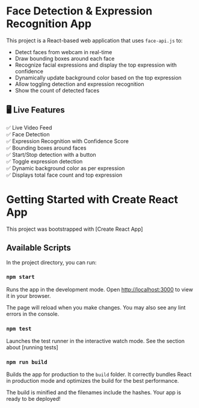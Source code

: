 # Face Detection & Expression Recognition App

This project is a React-based web application that uses `face-api.js` to:
- Detect faces from webcam in real-time
- Draw bounding boxes around each face
- Recognize facial expressions and display the top expression with confidence
- Dynamically update background color based on the top expression
- Allow toggling detection and expression recognition
- Show the count of detected faces

 ## 🖥️ Live Features

✅ Live Video Feed  
✅ Face Detection  
✅ Expression Recognition with Confidence Score  
✅ Bounding boxes around faces  
✅ Start/Stop detection with a button  
✅ Toggle expression detection  
✅ Dynamic background color as per expression  
✅ Displays total face count and top expression


# Getting Started with Create React App

This project was bootstrapped with [Create React App]

## Available Scripts

In the project directory, you can run:

### `npm start`

Runs the app in the development mode.
Open [http://localhost:3000](http://localhost:3000) to view it in your browser.

The page will reload when you make changes.
You may also see any lint errors in the console.

### `npm test`

Launches the test runner in the interactive watch mode.
See the section about [running tests]

### `npm run build`

Builds the app for production to the `build` folder.
It correctly bundles React in production mode and optimizes the build for the best performance.

The build is minified and the filenames include the hashes.
Your app is ready to be deployed!
